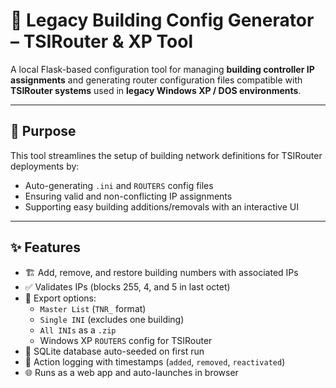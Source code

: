 # 🏢 Legacy Building Config Generator – TSIRouter & XP Tool

A local Flask-based configuration tool for managing **building controller IP assignments** and generating router configuration files compatible with **TSIRouter systems** used in **legacy Windows XP / DOS environments**.

---

## 🎯 Purpose

This tool streamlines the setup of building network definitions for TSIRouter deployments by:

- Auto-generating `.ini` and `ROUTERS` config files
- Ensuring valid and non-conflicting IP assignments
- Supporting easy building additions/removals with an interactive UI

---

## ✨ Features

- 🏗 Add, remove, and restore building numbers with associated IPs
- ✅ Validates IPs (blocks 255, 4, and 5 in last octet)
- 🧾 Export options:
  - `Master List` (`TNR_` format)
  - `Single INI` (excludes one building)
  - `All INIs` as a `.zip`
  - Windows XP `ROUTERS` config for TSIRouter
- 💽 SQLite database auto-seeded on first run
- 🧠 Action logging with timestamps (`added`, `removed`, `reactivated`)
- 🌐 Runs as a web app and auto-launches in browser
